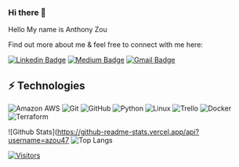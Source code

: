 ### Hi there 👋

Hello My name is Anthony Zou

Find out more about me & feel free to connect with me here:

<!-- Replace the fields below with the information requested. Remember to remove the encapsulating <> characters. For spaces in names, use %20 (e.g. Broadus%20Palmer) -->

[![Linkedin Badge](https://img.shields.io/badge/-Anthony%20Zou-blue?style=flat-square&logo=Linkedin&logoColor=white&link=https://www.linkedin.com/in/anthony-zou/)](https://www.linkedin.com/in/anthony-zou/)
[![Medium Badge](https://img.shields.io/badge/Anthony%20Zou-12100E?style=flat-square&logo=medium&logoColor=white&link=https://medium.com/@anthonyzou47)](https://medium.com/@anthonyzou47)
[![Gmail Badge](https://img.shields.io/badge/-anthonyzou47@gmail.com-c14438?style=flat-square&logo=Gmail&logoColor=white&link=mailto:anthonyzou47@gmail.com)](mailto:anthonyzou47@gmail.com)

## ⚡ Technologies

<!-- Check out the Badges folder for more badges -->

![Amazon AWS](https://img.shields.io/badge/Amazon%20AWS-232F3E?style=flat-square&logo=amazon-aws)
![Git](https://img.shields.io/badge/-Git-black?style=flat-square&logo=git)
![GitHub](https://img.shields.io/badge/-GitHub-181717?style=flat-square&logo=github)
![Python](https://img.shields.io/badge/-Python-black?style=flat-square&logo=Python)
![Linux](https://img.shields.io/badge/Linux-FCC624?style=flat-square&logo=linux&logoColor=black)
![Trello](https://img.shields.io/badge/Trello-%23026AA7.svg?style=flat-square&logo=Trello&logoColor=white)
![Docker](https://img.shields.io/badge/docker-%230db7ed.svg?style=for-the-badge&logo=docker&logoColor=white)
![Terraform](https://img.shields.io/badge/terraform-%235835CC.svg?style=for-the-badge&logo=terraform&logoColor=white)

<!-- Replace the fields below with the information requested. Remember to remove the encapsulating <> characters. -->

![Github Stats](https://github-readme-stats.vercel.app/api?username=azou47
![Top Langs](https://github-readme-stats.vercel.app/api/top-langs/?username=azou47)


[![Visitors](https://api.visitorbadge.io/api/visitors?path=azou47=VISITORS&countColor=%23263759)](https://visitorbadge.io/status?path=azou47)
